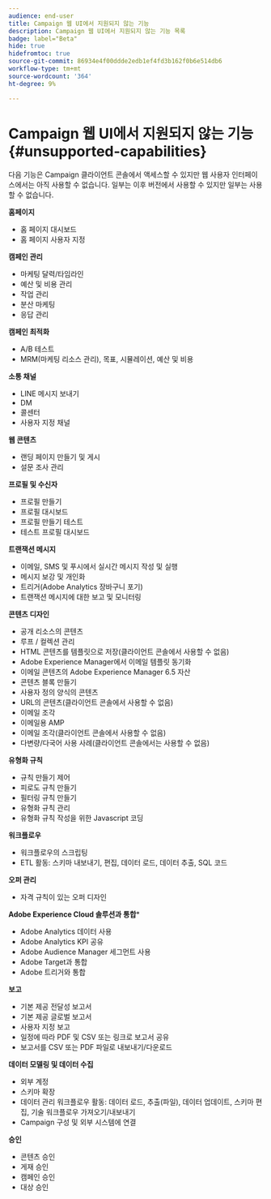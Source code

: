 ```yaml
---
audience: end-user
title: Campaign 웹 UI에서 지원되지 않는 기능
description: Campaign 웹 UI에서 지원되지 않는 기능 목록
badge: label="Beta"
hide: true
hidefromtoc: true
source-git-commit: 86934e4f00ddde2edb1ef4fd3b162f0b6e514db6
workflow-type: tm+mt
source-wordcount: '364'
ht-degree: 9%

---
```



# Campaign 웹 UI에서 지원되지 않는 기능 {#unsupported-capabilities}

다음 기능은 Campaign 클라이언트 콘솔에서 액세스할 수 있지만 웹 사용자 인터페이스에서는 아직 사용할 수 없습니다. 일부는 이후 버전에서 사용할 수 있지만 일부는 사용할 수 없습니다.

**홈페이지**

* 홈 페이지 대시보드
* 홈 페이지 사용자 지정


**캠페인 관리**

* 마케팅 달력/타임라인
* 예산 및 비용 관리
* 작업 관리
* 분산 마케팅
* 응답 관리

**캠페인 최적화**

* A/B 테스트
* MRM(마케팅 리소스 관리), 목표, 시뮬레이션, 예산 및 비용

**소통 채널**

* LINE 메시지 보내기
* DM
* 콜센터
* 사용자 지정 채널

**웹 콘텐츠**

* 랜딩 페이지 만들기 및 게시
* 설문 조사 관리

**프로필 및 수신자**

* 프로필 만들기
* 프로필 대시보드
* 프로필 만들기 테스트
* 테스트 프로필 대시보드

**트랜잭션 메시지**

* 이메일, SMS 및 푸시에서 실시간 메시지 작성 및 실행
* 메시지 보강 및 개인화
* 트리거(Adobe Analytics 장바구니 포기)
* 트랜잭션 메시지에 대한 보고 및 모니터링

**콘텐츠 디자인**

* 공개 리소스의 콘텐츠
* 루프 / 컬렉션 관리
* HTML 콘텐츠를 템플릿으로 저장(클라이언트 콘솔에서 사용할 수 없음)
* Adobe Experience Manager에서 이메일 템플릿 동기화
* 이메일 콘텐츠의 Adobe Experience Manager 6.5 자산
* 콘텐츠 블록 만들기
* 사용자 정의 양식의 콘텐츠
* URL의 콘텐츠(클라이언트 콘솔에서 사용할 수 없음)
* 이메일 조각
* 이메일용 AMP
* 이메일 조각(클라이언트 콘솔에서 사용할 수 없음)
* 다변량/다국어 사용 사례(클라이언트 콘솔에서는 사용할 수 없음)

**유형화 규칙**

* 규칙 만들기 제어
* 피로도 규칙 만들기
* 필터링 규칙 만들기
* 유형화 규칙 관리
* 유형화 규칙 작성을 위한 Javascript 코딩

**워크플로우**

* 워크플로우의 스크립팅
* ETL 활동: 스키마 내보내기, 편집, 데이터 로드, 데이터 추출, SQL 코드

**오퍼 관리**

* 자격 규칙이 있는 오퍼 디자인

**Adobe Experience Cloud 솔루션과 통합***

* Adobe Analytics 데이터 사용
* Adobe Analytics KPI 공유
* Adobe Audience Manager 세그먼트 사용
* Adobe Target과 통합
* Adobe 트리거와 통합

**보고**

* 기본 제공 전달성 보고서
* 기본 제공 글로벌 보고서
* 사용자 지정 보고
* 일정에 따라 PDF 및 CSV 또는 링크로 보고서 공유
* 보고서를 CSV 또는 PDF 파일로 내보내기/다운로드

**데이터 모델링 및 데이터 수집**

* 외부 계정
* 스키마 확장
* 데이터 관리 워크플로우 활동: 데이터 로드, 추출(파일), 데이터 업데이트, 스키마 편집, 기술 워크플로우 가져오기/내보내기
* Campaign 구성 및 외부 시스템에 연결

**승인**

* 콘텐츠 승인
* 게재 승인
* 캠페인 승인
* 대상 승인


